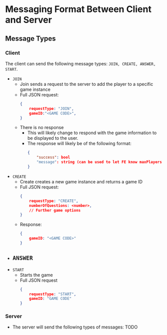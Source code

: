 # Messaging Format Between Client and Server

## Message Types
### Client
The client can send the following message types: `JOIN, CREATE, ANSWER, START`.
- `JOIN`
    - Join sends a request to the server to add the player to a specific game instance
    - Full JSON request:
        ```JSON
        {
            requestType: "JOIN",
            gameID:"<GAME CODE>",
        }
    - There is no response
        - This will likely change to respond with the game information to be displayed to the user.
        - The response will likely be of the following format:
            ```JSON
            {
                "success": bool
                "message": string (can be used to let FE know maxPlayers has been reached)
            }
        
- `CREATE`
    - Create creates a new game instance and returns a game ID
    - Full JSON request:
        ```JSON
        {
            requestType: "CREATE",
            numberOfQuestions: <number>,
            // Further game options
        }
    - Response:
        ```JSON
        {
            gameID: "<GAME CODE>"
        }
- `ANSWER`
    - 
- `START`
    - Starts the game
    - Full JSON request
        ```JSON
        {
            requestType: "START",
            gameID: "GAME CODE"
        }
### Server
- The server will send the following types of messages: TODO

